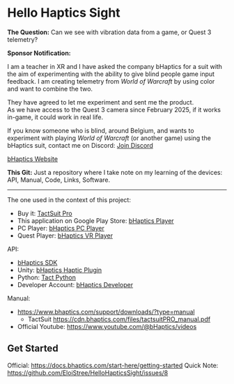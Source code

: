 
# Hello Haptics Sight

**The Question:** Can we see with vibration data from a game, or Quest 3 telemetry?

**Sponsor Notification:**

I am a teacher in XR and I have asked the company bHaptics for a suit with the aim of experimenting with the ability to give blind people game input feedback. I am creating telemetry from *World of Warcraft* by using color and want to combine the two.

They have agreed to let me experiment and sent me the product.  
As we have access to the Quest 3 camera since February 2025, if it works in-game, it could work in real life.  

If you know someone who is blind, around Belgium, and wants to experiment with playing *World of Warcraft* (or another game) using the bHaptics suit, contact me on Discord: [Join Discord](https://discord.gg/uKwNN2ECJH)

[bHaptics Website](https://www.bhaptics.com/)

**This Git:**
Just a repository where I take note on my learning of the devices: API, Manual, Code, Links, Software.

---------------

The one used in the context of this project:

- Buy it: [TactSuit Pro](https://www.bhaptics.com/fr/tactsuit/tactsuit-pro/)
- This application on Google Play Store: [bHaptics Player](https://play.google.com/store/apps/details?id=com.bhaptics.player&hl=fr&pli=1)
- PC Player: [bHaptics PC Player](https://www.bhaptics.com/software/player/?type=pcplayer)
- Quest Player: [bHaptics VR Player](https://www.bhaptics.com/software/player/?type=vrplayer)

API:

- [bHaptics SDK](https://www.bhaptics.com/support/developers/?type=sdk)
- Unity: [bHaptics Haptic Plugin](https://assetstore.unity.com/packages/tools/integration/bhaptics-haptic-plugin-76647)
- Python: [Tact Python](https://github.com/bhaptics/tact-python)
- Developer Account: [bHaptics Developer](https://developer.bhaptics.com/applications)

Manual:
- https://www.bhaptics.com/support/downloads/?type=manual
  - TactSuit https://cdn.bhaptics.com/files/tactsuitPRO_manual.pdf
- Official Youtube: https://www.youtube.com/@bHaptics/videos

## Get Started

Official: https://docs.bhaptics.com/start-here/getting-started
Quick Note: https://github.com/EloiStree/HelloHapticsSight/issues/8
